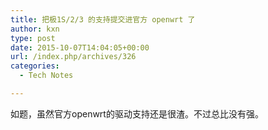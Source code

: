 ```yaml
---
title: 把极1S/2/3 的支持提交进官方 openwrt 了
author: kxn
type: post
date: 2015-10-07T14:04:05+00:00
url: /index.php/archives/326
categories:
  - Tech Notes

---
```

如题，虽然官方openwrt的驱动支持还是很渣。不过总比没有强。